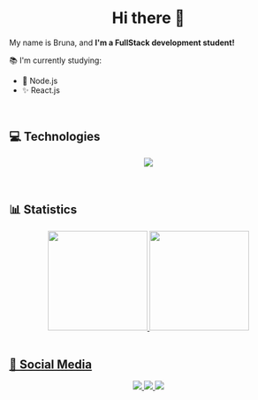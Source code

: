  <h1 align="center"> Hi there 👋</h1>
 
<p>
    My name is Bruna, and <strong>I'm a FullStack development student!</strong>
</p>
 
📚 I'm currently studying:
- 🚀 Node.js
- ✨ React.js

<br>

<h2>💻 Technologies</h2> 

<div align="center">
  <a href="https://skillicons.dev">
    <img src="https://skillicons.dev/icons?i=py,js,java,nodejs,express,mongodb,mysql,html,css,react,ts,prisma,tailwind,vite,git&theme=dark" />
  </a>
</div>
<br>

<br>
<h2>📊 Statistics</h2>
<div align="center">
  <a href="https://github.com/brunakobayachi">
  <img height="180em" src="https://github-readme-stats.vercel.app/api?username=brunakobayachi&show_icons=true&theme=dracula&include_all_commits=true&count_private=true"/>
  <img height="180em" src="https://github-readme-stats.vercel.app/api/top-langs/?username=brunakobayachi&layout=compact&langs_count=7&theme=dracula"/>
</div>
<br>

<h2>📱 Social Media</h2>
<div align="center">
  <p>
<a href="https://www.linkedin.com/in/bruna-ruri-kobayachi-a0390522b/"> 
	<img src="https://img.shields.io/badge/LinkedIn-0077B5?style=for-the-badge&logo=linkedin&logoColor=white" />
<a href="mailto:brunakobayachi@gmail.com"> 
	<img src="https://img.shields.io/badge/Gmail-D14836?style=for-the-badge&logo=gmail&logoColor=white" />
 <a/>
 <a href="https://www.instagram.com/brunakobayachi/"> 
	<img src="https://img.shields.io/badge/Instagram-E4405F?style=for-the-badge&logo=instagram&logoColor=white" />
 <a/><br><br>
</div>
